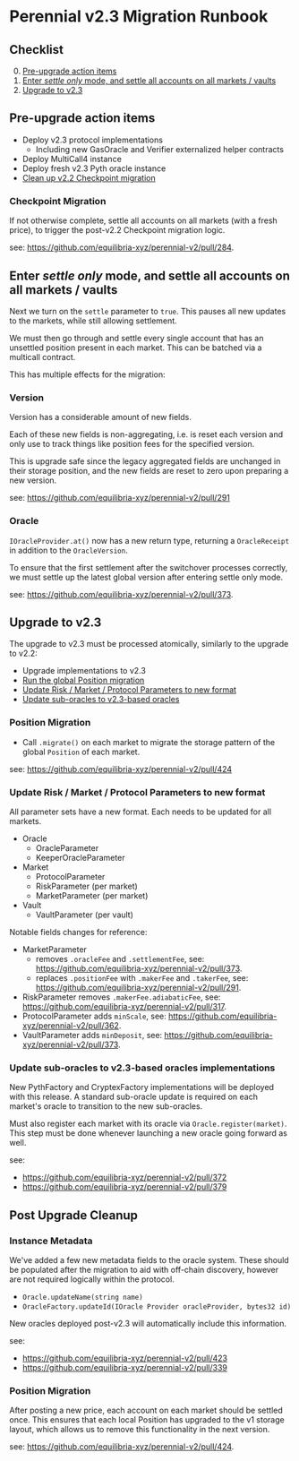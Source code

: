 # Perennial v2.3 Migration Runbook

## Checklist

0. [Pre-upgrade action items](#pre-upgrade-action-items)
2. [Enter *settle only* mode, and settle all accounts on all markets / vaults](#enter-settle-only-mode-and-settle-all-accounts-on-all-markets--vaults)
3. [Upgrade to v2.3](#upgrade-to-v23)

## Pre-upgrade action items

- Deploy v2.3 protocol implementations
  - Including new GasOracle and Verifier externalized helper contracts
- Deploy MultiCall4 instance
- Deploy fresh v2.3 Pyth oracle instance
- [Clean up v2.2 Checkpoint migration](#checkpoint-migration)

### Checkpoint Migration

If not otherwise complete, settle all accounts on all markets (with a fresh price), to trigger the post-v2.2 Checkpoint migration logic.

see: https://github.com/equilibria-xyz/perennial-v2/pull/284.

## Enter *settle only* mode, and settle all accounts on all markets / vaults

Next we turn on the `settle` parameter to `true`. This pauses all new updates to the markets, while still allowing settlement.

We must then go through and settle every single account that has an unsettled position present in each market. This can be batched via a multicall contract.

This has multiple effects for the migration:

### Version

Version has a considerable amount of new fields.

Each of these new fields is non-aggregating, i.e. is reset each version and only use to track things like position fees for the specified version.

This is upgrade safe since the legacy aggregated fields are unchanged in their storage position, and the new fields are reset to zero upon preparing a new version.

see: https://github.com/equilibria-xyz/perennial-v2/pull/291

### Oracle

`IOracleProvider.at()` now has a new return type, returning a `OracleReceipt` in addition to the `OracleVersion`.

To ensure that the first settlement after the switchover processes correctly, we must settle up the latest global version after entering settle only mode.

see: https://github.com/equilibria-xyz/perennial-v2/pull/373.

## Upgrade to v2.3

The upgrade to v2.3 must be processed atomically, similarly to the upgrade to v2.2:

- Upgrade implementations to v2.3
- [Run the global Position migration](#position-migration)
- [Update Risk / Market / Protocol Parameters to new format](#update-risk--market--protocol-parameters-to-new-format)
- [Update sub-oracles to v2.3-based oracles](#update-sub-oracles-to-v23-based-oracles-implementations)

### Position Migration

- Call `.migrate()` on each market to migrate the storage pattern of the global `Position` of each market.

see: https://github.com/equilibria-xyz/perennial-v2/pull/424

### Update Risk / Market / Protocol Parameters to new format

All parameter sets have a new format. Each needs to be updated for all markets.
- Oracle
  - OracleParameter
  - KeeperOracleParameter
- Market
  - ProtocolParameter
  - RiskParameter (per market)
  - MarketParameter (per market)
- Vault
  - VaultParameter (per vault)

Notable fields changes for reference:
- MarketParameter
  - removes `.oracleFee` and `.settlementFee`, see: https://github.com/equilibria-xyz/perennial-v2/pull/373.
  - replaces `.positionFee` with `.makerFee` and `.takerFee`, see: https://github.com/equilibria-xyz/perennial-v2/pull/291.
- RiskParameter removes `.makerFee.adiabaticFee`, see: https://github.com/equilibria-xyz/perennial-v2/pull/317.
- ProtocolParameter adds `minScale`, see: https://github.com/equilibria-xyz/perennial-v2/pull/362.
- VaultParameter adds `minDeposit`, see: https://github.com/equilibria-xyz/perennial-v2/pull/373.

### Update sub-oracles to v2.3-based oracles implementations

New PythFactory and CryptexFactory implementations will be deployed with this release. A standard sub-oracle update is required on each market's oracle to transition to the new sub-oracles.

Must also register each market with its oracle via `Oracle.register(market)`. This step must be done whenever launching a new oracle going forward as well.

see:
  - https://github.com/equilibria-xyz/perennial-v2/pull/372
  - https://github.com/equilibria-xyz/perennial-v2/pull/379

## Post Upgrade Cleanup

### Instance Metadata

We've added a few new metadata fields to the oracle system. These should be populated after the migration to aid with off-chain discovery, however are not required logically within the protocol.

- `Oracle.updateName(string name)`
- `OracleFactory.updateId(IOracle Provider oracleProvider, bytes32 id)`

New oracles deployed post-v2.3 will automatically include this information.

see:
  - https://github.com/equilibria-xyz/perennial-v2/pull/423
  - https://github.com/equilibria-xyz/perennial-v2/pull/339

### Position Migration

After posting a new price, each account on each market should be settled once. This ensures that each local Position has upgraded to the v1 storage layout, which allows us to remove this functionality in the next version.

see: https://github.com/equilibria-xyz/perennial-v2/pull/424.